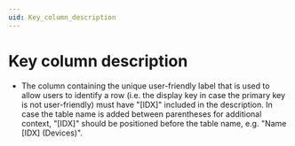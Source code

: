```yaml
---
uid: Key_column_description
---
```


# Key column description

- The column containing the unique user-friendly label that is used to allow users to identify a row (i.e. the display key in case the primary key is not user-friendly) must have "\[IDX\]" included in the description. In case the table name is added between parentheses for additional context, "\[IDX\]" should be positioned before the table name, e.g. "Name \[IDX\] (Devices)".
